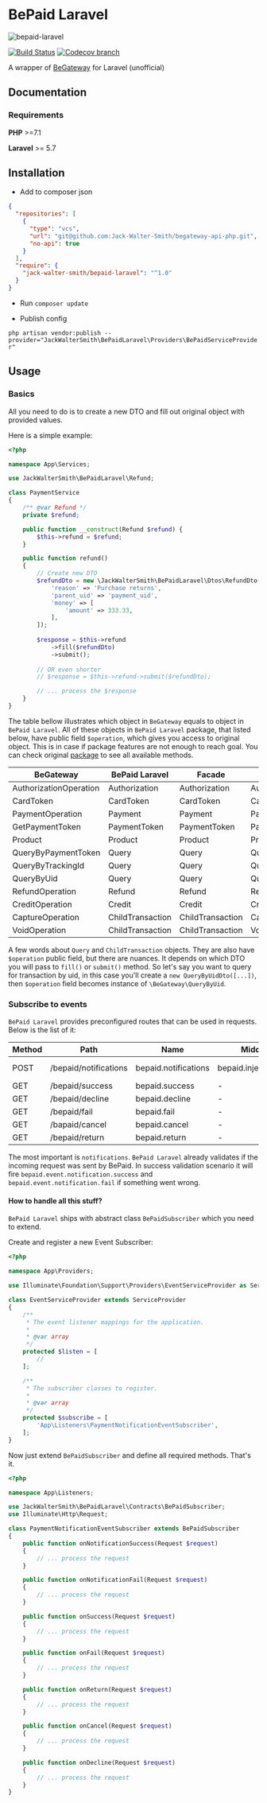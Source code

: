 # BePaid Laravel
![bepaid-laravel](https://user-images.githubusercontent.com/16275872/88276989-a28f4a00-cce8-11ea-91d1-d6a44fb9b687.png)

[![Build Status](https://travis-ci.com/Jack-Walter-Smith/bepaid-laravel.svg?branch=master)](https://travis-ci.com/Jack-Walter-Smith/bepaid-laravel)
[![Codecov branch](https://img.shields.io/codecov/c/github/Jack-Walter-Smith/bepaid-laravel/master.svg?style=flat-square)](https://codecov.io/github/Jack-Walter-Smith/bepaid-laravel)

A wrapper of [BeGateway](https://github.com/begateway/begateway-api-php) for Laravel (unofficial)

## Documentation

### Requirements

**PHP** >=7.1

**Laravel** >= 5.7

## Installation
- Add to composer json
```json
{
  "repositories": [
    {
      "type": "vcs",
      "url": "git@github.com:Jack-Walter-Smith/begateway-api-php.git",
      "no-api": true
    }
  ],
  "require": {
    "jack-walter-smith/bepaid-laravel": "^1.0"
  }
}
```
- Run
`composer update`

- Publish config

`php artisan vendor:publish --provider="JackWalterSmith\BePaidLaravel\Providers\BePaidServiceProvider"`

## Usage

### Basics

All you need to do is to create a new DTO and fill out original object with provided values.

Here is a simple example:

```php
<?php

namespace App\Services;

use JackWalterSmith\BePaidLaravel\Refund;

class PaymentService 
{
    /** @var Refund */
    private $refund;

    public function __construct(Refund $refund) {
        $this->refund = $refund;
    }

    public function refund()
    {
        // Create new DTO
        $refundDto = new \JackWalterSmith\BePaidLaravel\Dtos\RefundDto([
            'reason' => 'Purchase returns',
            'parent_uid' => 'payment_uid',
            'money' => [
                'amount' => 333.33,
            ],
        ]);
        
        $response = $this->refund
            ->fill($refundDto)
            ->submit();
        
        // OR even shorter
        // $response = $this->refund->submit($refundDto);

        // ... process the $response
    }
}
```

The table bellow illustrates which object in `BeGateway` equals to object in `BePaid Laravel`.
All of these objects in `BePaid Laravel` package, that listed below, have public field `$operation`,
which gives you access to original object.
This is in case if package features are not enough to reach goal.
You can check original [package](https://github.com/begateway/begateway-api-php) to see all available methods.

| **BeGateway**          | **BePaid Laravel** | **Facade**       | **DTO**                |
|------------------------|--------------------|------------------|------------------------|
| AuthorizationOperation | Authorization      | Authorization    | AuthorizationDto       |
| CardToken              | CardToken          | CardToken        | CardTokenDto           |
| PaymentOperation       | Payment            | Payment          | PaymentDto             |
| GetPaymentToken        | PaymentToken       | PaymentToken     | PaymentTokenDto        |
| Product                | Product            | Product          | ProductDto             |
| QueryByPaymentToken    | Query              | Query            | QueryByPaymentTokenDto |
| QueryByTrackingId      | Query              | Query            | QueryByTrackingIdDto   |
| QueryByUid             | Query              | Query            | QueryByUidDto          |
| RefundOperation        | Refund             | Refund           | RefundDto              |
| CreditOperation        | Credit             | Credit           | CreditDto              |
| CaptureOperation       | ChildTransaction   | ChildTransaction | CaptureDto             |
| VoidOperation          | ChildTransaction   | ChildTransaction | VoidDto                |

A few words about `Query` and `ChildTransaction` objects. They are also have `$operation` public field,
but there are nuances. It depends on which DTO you will pass to `fill()` or `submit()` method. So let's say
you want to query for transaction by uid, in this case you'll create a `new QueryByUidDto([...])`, then `$operation`
field becomes instance of `\BeGateway\QueryByUid`.

### Subscribe to events

`BePaid Laravel` provides preconfigured routes that can be used in requests. Below is the list of it:

| **Method** | **Path**              | **Name**              | **Middleware**              | **Event**                                                                 |
|------------|-----------------------|-----------------------|-----------------------------|---------------------------------------------------------------------------|
| POST       | /bepaid/notifications | bepaid\.notifications | bepaid\.inject\_basic\_auth | bepaid\.event\.notification\.success \| bepaid\.event\.notification\.fail |
| GET        | /bepaid/success       | bepaid\.success       | \-                          | bepaid\.event\.success                                                    |
| GET        | /bepaid/decline       | bepaid\.decline       | \-                          | bepaid\.event\.fail                                                       |
| GET        | /bepaid/fail          | bepaid\.fail          | \-                          | bepaid\.event\.return                                                     |
| GET        | /bapaid/cancel        | bepaid\.cancel        | \-                          | bepaid\.event\.cancel                                                     |
| GET        | /bepaid/return        | bepaid\.return        | \-                          | bepaid\.event\.decline                                                    |


The most important is `notifications`. `BePaid Laravel` already validates if the incoming request was sent by BePaid.
In success validation scenario it will fire `bepaid.event.notification.success` and `bepaid.event.notification.fail` if something
went wrong.

#### How to handle all this stuff?
`BePaid Laravel` ships with abstract class `BePaidSubscriber` which you need to extend.

Create and register a new Event Subscriber:
```php
<?php

namespace App\Providers;

use Illuminate\Foundation\Support\Providers\EventServiceProvider as ServiceProvider;

class EventServiceProvider extends ServiceProvider
{
    /**
     * The event listener mappings for the application.
     *
     * @var array
     */
    protected $listen = [
        //
    ];

    /**
     * The subscriber classes to register.
     *
     * @var array
     */
    protected $subscribe = [
        'App\Listeners\PaymentNotificationEventSubscriber',
    ];
}
```

Now just extend `BePaidSubscriber` and define all required methods. That's it.
```php
<?php

namespace App\Listeners;

use JackWalterSmith\BePaidLaravel\Contracts\BePaidSubscriber;
use Illuminate\Http\Request;

class PaymentNotificationEventSubscriber extends BePaidSubscriber
{
    public function onNotificationSuccess(Request $request)
    {
        // ... process the request
    }

    public function onNotificationFail(Request $request)
    {
        // ... process the request
    }

    public function onSuccess(Request $request)
    {
        // ... process the request
    }

    public function onFail(Request $request)
    {
        // ... process the request
    }

    public function onReturn(Request $request)
    {
        // ... process the request
    }

    public function onCancel(Request $request)
    {
        // ... process the request
    }

    public function onDecline(Request $request)
    {
        // ... process the request
    }
}
```